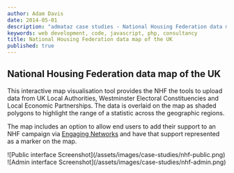 ```yaml
---
author: Adam Davis  
date: 2014-05-01  
description: "admataz case studies - National Housing Federation data map of the UK"
keywords: web development, code, javascript, php, consultancy
title: National Housing Federation data map of the UK
published: true
---
```


## National Housing Federation data map of the UK
This interactive map visualisation tool provides the NHF the tools to upload data from UK Local Authorities, Westminster Electoral Constituencies and Local Economic Partnerships. The data is overlaid on the map as shaded polygons to highlight the range of a statistic across the geographic regions.

The map includes an option to allow end users to add their support to an NHF campaign via [Engaging Networks](http://www.engagingnetworks.net/uk) and have that support represented as a marker on the map.

<div class="screenshots">
![Public interface Screenshot](/assets/images/case-studies/nhf-public.png)
![Admin interface  Screenshot](/assets/images/case-studies/nhf-admin.png)
</div>